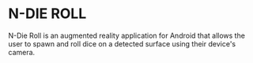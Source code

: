 # N-DIE ROLL
N-Die Roll is an augmented reality application for Android that allows the user to spawn and roll dice on a detected surface using their device's camera.
